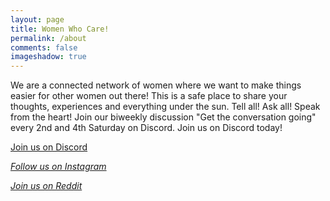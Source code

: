```yaml
---
layout: page
title: Women Who Care!
permalink: /about
comments: false
imageshadow: true
---
```


We are a connected network of women where we want to make things easier for other women out there! This is a safe place to share your thoughts, experiences and everything under the sun. Tell all! Ask all! Speak from the heart! Join our biweekly discussion "Get the conversation going" every 2nd and 4th Saturday on Discord. Join us on Discord today!

<a target="_blank" href="https://discord.gg/QmweNcRxVJ" class="btn btn-dark"> Join us on Discord  <i class="fab fa-discord"> 

<a target="_blank" href="https://www.instagram.com/womenwhocare.in/" class="btn btn-dark"> Follow us on Instagram <i class="fab fa-instagram">

<a target="_blank" href="https://www.reddit.com/r/womenwhocare" class="btn btn-dark"> Join us on Reddit <i class="fab fa-reddit">

